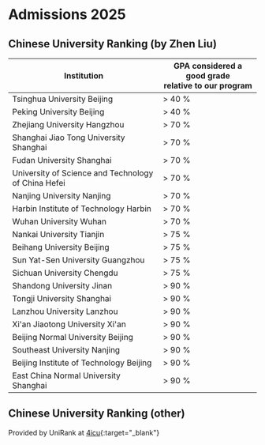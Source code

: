 # Admissions 2025

## Chinese University Ranking (by Zhen Liu)
| Institution | GPA considered a good grade <br> relative to our program |
| ---------------- | -------------- |
| Tsinghua University Beijing	| > 40 % |
| Peking University Beijing	| > 40 % |
| Zhejiang University Hangzhou	| > 70 % |
| Shanghai Jiao Tong University Shanghai	| > 70 % |
| Fudan University Shanghai	| > 70 % |
| University of Science and Technology of China Hefei	| > 70 % |
| Nanjing University Nanjing	| > 70 % |
| Harbin Institute of Technology Harbin	| > 70 % |
| Wuhan University Wuhan	| > 70 % |
| Nankai University Tianjin	| > 75 % |
| Beihang University Beijing	| > 75 % |
| Sun Yat-Sen University Guangzhou	| > 75 % |
| Sichuan University Chengdu	| > 75 % |
| Shandong University Jinan	| > 90 % |
| Tongji University Shanghai	| > 90 % |
| Lanzhou University Lanzhou	| > 90 % |
| Xi'an Jiaotong University Xi'an	| > 90 % |
| Beijing Normal University Beijing	| > 90 % |
| Southeast University Nanjing	| > 90 % |
| Beijing Institute of Technology Beijing	| > 90 % |
| East China Normal University Shanghai	| > 90 % |

## Chinese University Ranking (other)
Provided by UniRank at [4icu](https://www.4icu.org/cn/ "UniRank by 4icu"){:target="_blank"}
